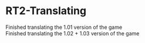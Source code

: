 # RT2-Translating
Finished translating the 1.01 version of the game                   
Finished translating the 1.02 + 1.03 version of the game       

